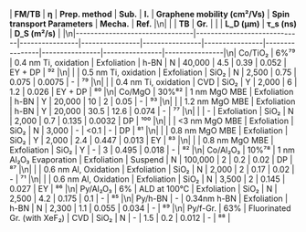 | **FM/TB**                      | **η**                       | **Prep. method** | **Sub.**       | **I.**         | **Graphene mobility (cm²/Vs)** | **Spin transport Parameters** | **Mecha.** | **Ref.** |\n|                                |                             | **TB**          | **Gr.**        |                |                | **L_D (μm)**   | **τ_s (ns)**   | **D_S (m²/s)** |                |\n|--------------------------------|-----------------------------|----------------|----------------|----------------|----------------|----------------|----------------|----------------|----------------|\n| Co/TiO₂                        | 6%⁷⁹                       | 0.4 nm Ti, oxidation | Exfoliation | h-BN           | N              | 40,000         | 4.5            | 0.39           | 0.052          | EY + DP        | ⁹²            |\n|                                |                             | 0.5 nm Ti, oxidation | Exfoliation | SiO₂           | N              | 2,500          | 0.75           | 0.075          | 0.0075         | -              | ⁷⁹            |\n|                                |                             | 0.4 nm Ti, oxidation | CVD         | SiO₂           | Y              | 2,000          | 6              | 1.2            | 0.026          | EY + DP        | ⁸⁰            |\n| Co/MgO                         | 30%⁸²                      | 1 nm MgO MBE    | Exfoliation    | h-BN           | Y              | 20,000         | 10             | 2              | 0.05           | -              | ⁹³            |\n|                                |                             | 1.2 nm MgO MBE  | Exfoliation    | h-BN           | Y              | 20,000         | 30.5           | 12.6           | 0.074          | -              | ⁷⁷            |\n|                                |                             | -              | Exfoliation    | SiO₂           | N              | 2,000          | 0.7            | 0.135          | 0.0032         | DP             | ¹⁰⁰           |\n|                                |                             | <3 nm MgO MBE   | Exfoliation    | SiO₂           | N              | 3,000          | -              | <0.1           | -              | DP             | ⁸¹            |\n|                                |                             | 0.8 nm MgO MBE  | Exfoliation    | SiO₂           | Y              | 2,000          | 2.4            | 0.447          | 0.013          | EY             | ⁸³            |\n|                                |                             | 0.8 nm MgO MBE  | Exfoliation    | SiO₂           | Y              | -              | 3              | 0.495          | 0.018          | -              | ⁸²            |\n| Co/Al₂O₃                       | 10%⁷⁸                      | 1 nm Al₂O₃ Evaporation | Exfoliation | Suspend        | N              | 100,000        | 2              | 0.2            | 0.02           | DP             | ⁸⁷            |\n|                                |                             | 0.6 nm Al, Oxidation | Exfoliation | SiO₂           | N              | 2,000          | 2              | 0.17           | 0.02           | -              | ⁷¹            |\n|                                |                             | 0.6 nm Al, Oxidation | Exfoliation | SiO₂           | N              | 3,500          | 2              | 0.145          | 0.027          | EY             | ⁸⁶            |\n| Py/Al₂O₃                       | 6%                         | ALD at 100°C    | Exfoliation    | SiO₂           | N              | 2,500          | 4.2            | 0.175          | 0.1            | -              | ⁸⁵            |\n| Py/h-BN                        | -                           | 0.34nm h-BN     | Exfoliation    | h-BN           | N              | 2,300          | 1.1            | 0.055          | 0.034          | -              | ⁸⁹            |\n| Py/f-Gr.                       | 63%                        | Fluorinated Gr. (with XeF₂) | CVD | SiO₂           | N              | -              | 1.5            | 0.2            | 0.012          | -              | ⁸⁸            |
